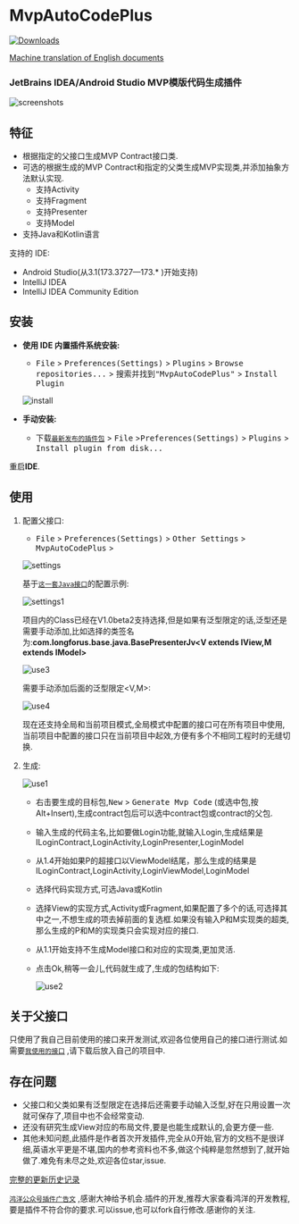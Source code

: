 

MvpAutoCodePlus
=================

[![Downloads][downloads-img]][plugin]

[Machine translation of English documents](./README_EN.md)

### JetBrains IDEA/Android Studio MVP模版代码生成插件

![screenshots](./images/mvp.gif)

特征
----
- 根据指定的父接口生成MVP Contract接口类.
- 可选的根据生成的MVP Contract和指定的父类生成MVP实现类,并添加抽象方法默认实现.
  - 支持Activity
  - 支持Fragment
  - 支持Presenter
  - 支持Model
- 支持Java和Kotlin语言

支持的 IDE:
- Android Studio(从3.1(173.3727—173.* )开始支持)
- IntelliJ IDEA
- IntelliJ IDEA Community Edition

安装
----

- **使用 IDE 内置插件系统安装:**
  - <kbd>File</kbd> > <kbd>Preferences(Settings)</kbd> > <kbd>Plugins</kbd> > <kbd>Browse repositories...</kbd> > <kbd>搜索并找到"MvpAutoCodePlus"</kbd> > <kbd>Install Plugin</kbd>

   ![install](./images/install1.png)

- **手动安装:**

  - 下载[`最新发布的插件包`][latest-release] > <kbd>File</kbd> ><kbd>Preferences(Settings)</kbd> > <kbd>Plugins</kbd> > <kbd>Install plugin from disk...</kbd>

重启**IDE**.

使用
----

1. 配置父接口:

   - <kbd>File</kbd> > <kbd>Preferences(Settings)</kbd> > <kbd>Other Settings</kbd> > <kbd>MvpAutoCodePlus</kbd> > 

    ![settings](./images/settings.png)

    基于[`这一套Java接口`][my_interface_java]的配置示例:

    ![settings1](./images/settings1.png)

     项目内的Class已经在V1.0beta2支持选择,但是如果有泛型限定的话,泛型还是需要手动添加,比如选择的类签名为:**com.longforus.base.java.BasePresenterJv<V extends IView,M extends IModel>**

     ![use3](./images/use3.png)

     需要手动添加后面的泛型限定<V,M>:

     ![use4](./images/use4.png)

     现在还支持全局和当前项目模式,全局模式中配置的接口可在所有项目中使用,当前项目中配置的接口只在当前项目中起效,方便有多个不相同工程时的无缝切换.

2. 生成:

   ![use1](./images/use1.png)

   - 右击要生成的目标包,<kbd>New</kbd> > <kbd>Generate Mvp Code</kbd> (或选中包,按Alt+Insert),生成contract包后可以选中contract包或contract的父包.

   - 输入生成的代码主名,比如要做Login功能,就输入Login,生成结果是ILoginContract,LoginActivity,LoginPresenter,LoginModel

   - 从1.4开始如果P的超接口以ViewModel结尾，那么生成的结果是ILoginContract,LoginActivity,LoginViewModel,LoginModel

   - 选择代码实现方式,可选Java或Kotlin

   - 选择View的实现方式,Activity或Fragment,如果配置了多个的话,可选择其中之一,不想生成的项去掉前面的复选框.如果没有输入P和M实现类的超类,那么生成的P和M的实现类只会实现对应的接口.

   - 从1.1开始支持不生成Model接口和对应的实现类,更加灵活.

   - 点击Ok,稍等一会儿,代码就生成了,生成的包结构如下:
   
     ![use2](./images/use2.png)

## 关于父接口

只使用了我自己目前使用的接口来开发测试,欢迎各位使用自己的接口进行测试.如需要[`我使用的接口`][my_interface] ,请下载后放入自己的项目中.

## 存在问题

- 父接口和父类如果有泛型限定在选择后还需要手动输入泛型,好在只用设置一次就可保存了,项目中也不会经常变动.
- 还没有研究生成View对应的布局文件,要是也能生成默认的,会更方便一些.
- 其他未知问题,此插件是作者首次开发插件,完全从0开始,官方的文档不是很详细,英语水平更是不堪,国内的参考资料也不多,做这个纯粹是忽然想到了,就开始做了.难免有未尽之处,欢迎各位star,issue.

[完整的更新历史记录](./CHANGELOG.md)

[`鸿洋公众号插件广告文`][ad_link] ,感谢大神给予机会.插件的开发,推荐大家查看鸿洋的开发教程,要是插件不符合你的要求.可以issue,也可以fork自行修改.感谢你的关注.

[latest-release]: https://github.com/longforus/MvpAutoCodePlus/releases
[downloads-img]: https://img.shields.io/jetbrains/plugin/d/8579.svg?style=flat-square
[plugin]: https://plugins.jetbrains.com/plugin/10907-mvpautocodeplus
[my_interface]:https://github.com/longforus/MVPExample
[my_interface_java]:https://github.com/longforus/MVPExample/tree/master/app/src/main/java/com/longforus/base/java
[ad_link]:https://mp.weixin.qq.com/s?__biz=MzAxMTI4MTkwNQ==&amp;amp;amp;amp;mid=2650825783&amp;amp;amp;amp;idx=1&amp;amp;amp;amp;sn=0b0c2c58a729e1d9122ce9c09e31637f&amp;amp;amp;amp;chksm=80b7b0a9b7c039bfa92deb5c8fe51f5347ebdccf0be70078ffa047e7316baf5679a89fc788ac&amp;amp;amp;amp;mpshare=1&amp;amp;amp;amp;scene=23&amp;amp;amp;amp;srcid=0711IpaZwE1iGToWw6e7fix8#rd
